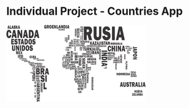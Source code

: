 # Individual Project - Countries App

<p align="left">
  <img height="200" src="./countries.png" />
</p>

